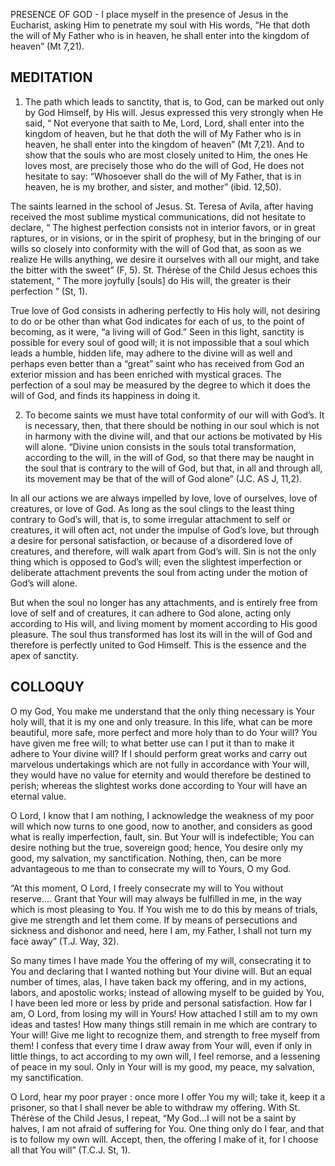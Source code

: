PRESENCE OF GOD - I place myself in the presence of Jesus in the Eucharist, asking Him to penetrate my soul with His words, “He that doth the will of My Father who is in heaven, he shall enter into the kingdom of heaven” (Mt 7,21).

## MEDITATION

1. The path which leads to sanctity, that is, to God, can be marked out only by God Himself, by His will. Jesus expressed this very strongly when He said, “ Not everyone that saith to Me, Lord, Lord, shall enter into the kingdom of heaven, but he that doth the will of My Father who is in heaven, he shall enter into the kingdom of heaven” (Mt 7,21). And to show that the souls who are most closely united to Him, the ones He loves most, are precisely those who do the will of God, He does not hesitate to say: “Whosoever shall do the will of My Father, that is in heaven, he is my brother, and sister, and mother” (ibid. 12,50).

The saints learned in the school of Jesus. St. Teresa of Avila, after having received the most sublime mystical communications, did not hesitate to declare, “ The highest perfection consists not in interior favors, or in great raptures, or in visions, or in the spirit of prophesy, but in the bringing of our wills so closely into conformity with the will of God that, as soon as we realize He wills anything, we desire it ourselves with all our might, and take the bitter with the sweet” (F, 5). St. Thérèse of the Child Jesus echoes this statement, “ The more joyfully [souls] do His will, the greater is their perfection ” (St, 1).

True love of God consists in adhering perfectly to His holy will, not desiring to do or be other than what God indicates for each of us, to the point of becoming, as it were, “a living will of God.” Seen in this light, sanctity is possible for every soul of good will; it is not impossible that a soul which leads a humble, hidden life, may adhere to the divine will as well and perhaps even better than a “great” saint who has received from God an exterior mission and has been enriched with mystical graces. The perfection of a soul may be measured by the degree to which it does the will of God, and finds its happiness in doing it. 


2. To become saints we must have total conformity of our will with God’s. It is necessary, then, that there should be nothing in our soul which is not in harmony with the divine will, and that our actions be motivated by His will alone. “Divine union consists in the souls total transformation, according to the will, in the will of God, so that there may be naught in the soul that is contrary to the will of God, but that, in all and through all, its movement may be that of the will of God alone” (J.C. AS J, 11,2).

In all our actions we are always impelled by love, love of ourselves, love of creatures, or love of God. As long as the soul clings to the least thing contrary to God’s will, that is, to some irregular attachment to self or creatures, it will often act, not under the impulse of God’s love, but through a desire for personal satisfaction, or because of a disordered love of creatures, and therefore, will walk apart from God’s will. Sin is not the only thing which is opposed to God’s will; even the slightest imperfection or deliberate attachment prevents the soul from acting under the motion of God’s will alone. 

But when the soul no longer has any attachments, and is entirely free from love of self and of creatures, it can adhere to God alone, acting only according to His will, and living moment by moment according to His good pleasure. The soul thus transformed has lost its will in the will of God and therefore is perfectly united to God Himself. This is the essence and the apex of sanctity.

## COLLOQUY

O my God, You make me understand that the only thing necessary is Your holy will, that it is my one and only treasure. In this life, what can be more beautiful, more safe, more perfect and more holy than to do Your will? You have given me free will; to what better use can I put it than to make it adhere to Your divine will? If I should perform great works and carry out marvelous undertakings which are not fully in accordance with Your will, they would have no value for eternity and would therefore be destined to perish; whereas the slightest works done according to Your will have an eternal value. 

O Lord, I know that I am nothing, I acknowledge the weakness of my poor will which now turns to one good, now to another, and considers as good what is really imperfection, fault, sin. But Your will is indefectible; You can desire nothing but the true, sovereign good; hence, You desire only my good, my salvation, my sanctification. Nothing, then, can be more advantageous to me than to consecrate my will to Yours, O my God.

“At this moment, O Lord, I freely consecrate my will to You without reserve.... Grant that Your will may always be fulfilled in me, in the way which is most pleasing to You. If You wish me to do this by means of trials, give me strength and let them come. If by means of persecutions and sickness and dishonor and need, here I am, my Father, I shall not turn my face away” (T.J. Way, 32).

So many times I have made You the offering of my will, consecrating it to You and declaring that I wanted nothing but Your divine will. But an equal number of times, alas, I have taken back my offering, and in my actions, labors, and apostolic works; instead of allowing myself to be guided by You, I have been led more or less by pride and personal satisfaction. How far I am, O Lord, from losing my will in Yours! How attached I still am to my own ideas and tastes! How many things still remain in me which are contrary to Your will! Give me light to recognize them, and strength to free myself from them! I confess that every time I draw away from Your will, even if only in little things, to act according to my own will, I feel remorse, and a lessening of peace in my soul. Only in Your will is my good, my peace, my salvation, my sanctification.

O Lord, hear my poor prayer : once more I offer You my will; take it, keep it a prisoner, so that I shall never be able to withdraw my offering. With St. Thérèse of the Child Jesus, I repeat, “My God...I will not be a saint by halves, I am not afraid of suffering for You. One thing only do I fear, and that is to follow my own will. Accept, then, the offering I make of it, for I choose all that You will” (T.C.J. St, 1).